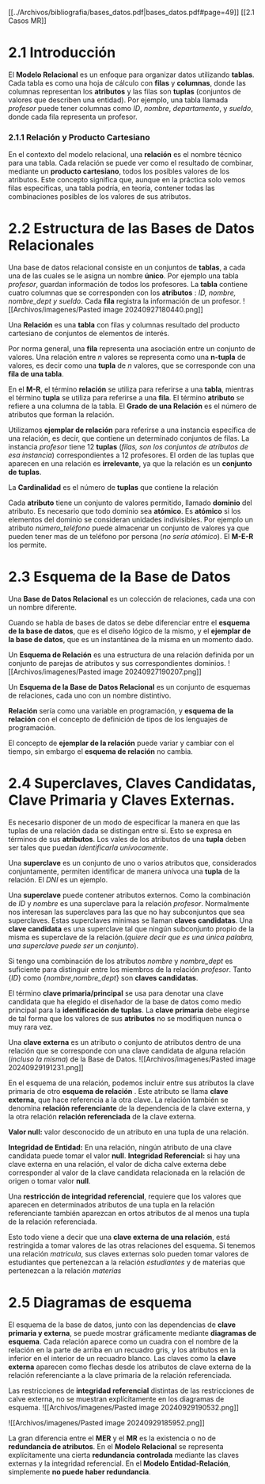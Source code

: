 [[../Archivos/bibliografia/bases_datos.pdf|bases_datos.pdf#page=49]]
[[2.1 Casos MR]]
# 2.1 Introducción
El **Modelo Relacional** es un enfoque para organizar datos utilizando **tablas**. Cada tabla es como una hoja de cálculo con **filas** y **columnas**, donde las columnas representan los **atributos** y las filas son **tuplas** (conjuntos de valores que describen una entidad). Por ejemplo, una tabla llamada *profesor* puede tener columnas como *ID*, *nombre*, *departamento*, y *sueldo*, donde cada fila representa un profesor.

### 2.1.1 Relación y Producto Cartesiano
En el contexto del modelo relacional, una **relación** es el nombre técnico para una tabla. Cada relación se puede ver como el resultado de combinar, mediante un **producto cartesiano**, todos los posibles valores de los atributos. Este concepto significa que, aunque en la práctica solo vemos filas específicas, una tabla podría, en teoría, contener todas las combinaciones posibles de los valores de sus atributos.

# 2.2 Estructura de las Bases de Datos Relacionales
Una base de datos relacional consiste en un conjuntos de **tablas**, a cada una de las cuales se le asigna un nombre **único**. Por ejemplo una tabla *profesor*, guardan información de todos los profesores.
La **tabla** contiene cuatro columnas que se corresponden con los **atributos** : *ID, nombre, nombre_dept y sueldo*. Cada **fila** registra la información de un profesor.
![[Archivos/imagenes/Pasted image 20240927180440.png]]

Una **Relación** es una **tabla** con filas y columnas resultado del producto cartesiano de conjuntos de elementos de interés.

Por norma general, una **fila** representa una asociación entre un conjunto de valores. Una relación entre *n* valores se representa como una **n-tupla** de valores, es decir como una **tupla** de *n* valores, que se corresponde con una **fila de una tabla**.

En el **M-R**, el término **relación** se utiliza para referirse a una **tabla**, mientras el término **tupla** se utiliza para referirse a una **fila**. El término **atributo** se refiere a una columna de la tabla. El **Grado de una Relación** es el número de atributos que forman la relación.

Utilizamos **ejemplar de relación** para referirse a una instancia específica de una relación, es decir, que contiene un determinado conjuntos de filas. La instancia *profesor* tiene 12 **tuplas** (*filas, son los conjuntos de atributos de esa instancia*) correspondientes a 12 profesores.
El orden de las tuplas que aparecen en una relación es **irrelevante**, ya que la relación es un **conjunto de tuplas**.

La **Cardinalidad** es el número de **tuplas** que contiene la relación

Cada **atributo** tiene un conjunto de valores permitido, llamado **dominio** del atributo. Es necesario que todo dominio sea **atómico**. Es **atómico** si los elementos del dominio se consideran unidades indivisibles. Por ejemplo un atributo *número_teléfono* puede almacenar un conjunto de valores ya que pueden tener mas de un teléfono por persona (*no sería atómico*). El **M-E-R** los permite.

# 2.3 Esquema de la Base de Datos
Una **Base de Datos Relacional** es un colección de relaciones, cada una con un nombre diferente.

Cuando se habla de bases de datos se debe diferenciar entre el **esquema de la base de datos**, que es el diseño lógico de la mismo, y el **ejemplar de la base de datos**, que es un instantánea de la misma en un momento dado.

Un **Esquema de Relación** es una estructura de una relación definida por un conjunto de parejas de atributos y sus correspondientes dominios.
![[Archivos/imagenes/Pasted image 20240927190207.png]]

Un **Esquema de la Base de Datos Relacional** es un conjunto de esquemas de relaciones, cada uno con un nombre distintivo.

**Relación** sería como una variable en programación, y **esquema de la relación** con el concepto de definición de tipos de los lenguajes de programación.

El concepto de **ejemplar de la relación** puede variar y cambiar con el tiempo, sin embargo el **esquema de relación** no cambia.

# 2.4 Superclaves, Claves Candidatas, Clave Primaria y Claves Externas.
Es necesario disponer de un modo de especificar la manera en que las tuplas de una relación dada se distingan entre sí. Esto se expresa en términos de sus **atributos**.
Los vales de los atributos de una **tupla** deben ser tales que puedan *identificarla unívocamente*.

Una **superclave** es un conjunto de uno o varios atributos que, considerados conjuntamente, permiten identificar de manera unívoca una **tupla** de la relación. El *DNI* es un ejemplo.

Una **superclave** puede contener atributos externos. Como la combinación de *ID* y *nombre* es una superclave para la relación  *profesor*.
 Normalmente nos interesan las superclaves para las que no hay subconjuntos que sea superclaves. Estas superclaves mínimas se llaman **claves candidatas**.
Una **clave candidata** es una superclave tal que ningún subconjunto propio de la misma es superclave de la relación.(*quiere decir que es una única palabra, una superclave puede ser un conjunto*).

Si tengo una combinación de los atributos *nombre* y *nombre_dept* es suficiente para distinguir entre los miembros de la relación *profesor*. Tanto {*ID*} como {*nombre*,*nombre_dept*} son **claves candidatas**. 

El término **clave primaria/principal** se usa para denotar una clave candidata que ha elegido el diseñador de la base de datos como medio principal para la **identificación de tuplas**. La **clave primaria** debe elegirse de tal forma que los valores de sus **atributos** no se modifiquen nunca o muy rara vez. 

Una **clave externa** es un atributo o conjunto de atributos dentro de una relación que se corresponde con una clave candidata de alguna relación (*incluso la misma*) de la Base de Datos.
![[Archivos/imagenes/Pasted image 20240929191231.png]]

En el esquema de una relación, podemos incluir entre sus atributos la clave primaria de otro **esquema de relación** . Este atributo se llama **clave externa**, que hace referencia a la otra clave. La relación también se denomina **relación referenciante** de la dependencia de la clave externa, y la otra relación **relación referenciada** de la clave externa.

**Valor null:** valor desconocido de un atributo en una tupla de una relación.

**Integridad de Entidad:** En una relación, ningún atributo de una clave candidata puede tomar el valor **null**.
**Integridad Referencial:** si hay una clave externa en una relación, el valor de dicha calve externa debe corresponder al valor de la clave candidata relacionada en la relación de origen o tomar valor **null**. 

Una **restricción de integridad referencial**, requiere que los valores que aparecen en determinados atributos de una tupla en la relación referenciante también aparezcan en ortos atributos de al menos una tupla de la relación referenciada.

Esto todo viene a decir que una **clave externa de una relación**, está restringida a tomar valores de las otras relaciones del esquema. Si tenemos una relación *matricula*, sus claves externas solo pueden tomar valores de estudiantes que pertenezcan a la relación *estudiantes* y de materias que pertenezcan a la relación *materias*

# 2.5 Diagramas de esquema
El esquema de la base de datos, junto con las dependencias de **clave primaria y externa**, se puede mostrar gráficamente mediante **diagramas de esquema**.
Cada relación aparece como un cuadra con el nombre de la relación en la parte de arriba en un recuadro gris, y los atributos en la inferior en el interior de un recuadro blanco. Las claves como la **clave externa** aparecen como flechas desde los atributos de clave externa de la relación referenciante a la clave primaria de la relación referenciada.

Las restricciones de **integridad referencial** distintas de las restricciones de calve externa, no se muestran explícitamente en los diagramas de esquema.
![[Archivos/imagenes/Pasted image 20240929190532.png]]

![[Archivos/imagenes/Pasted image 20240929185952.png]]

La gran diferencia entre el **MER** y el **MR** es la existencia o no de **redundancia de atributos**. En el **Modelo Relacional** se representa explícitamente una cierta **redundancia controlada** mediante las claves externas y la integridad referencial. En el **Modelo Entidad-Relación**, simplemente **no puede haber redundancia**.